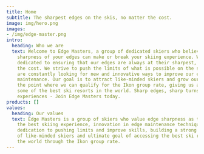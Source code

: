 ```yaml
---
title: Home
subtitle: The sharpest edges on the skis, no matter the cost.
image: img/hero.png
images: 
- /img/edge-master.png
intro:
  heading: Who we are
  text: Welcome to Edge Masters, a group of dedicated skiers who believe that the
    sharpness of your edges can make or break your skiing experience. We are
    dedicated to ensuring that our edges are always at their sharpest, no matter
    the cost. We strive to push the limits of what is possible on the slopes and
    are constantly looking for new and innovative ways to improve our edge
    maintenance. Our goal is to attract like-minded skiers and grow our group to
    the point where we can qualify for the Ikon group rate, giving us access to
    some of the best ski resorts in the world. Sharp edges, sharp turns, sharp
    experiences - Join Edge Masters today.
products: []
values:
  heading: Our values
  text: Edge Masters is a group of skiers who value edge sharpness as the key to
    the best skiing experience, innovation in edge maintenance techniques,
    dedication to pushing limits and improve skills, building a strong community
    of like-minded skiers and ultimate goal of accessing the best ski resorts in
    the world through the Ikon group rate.
---
```

